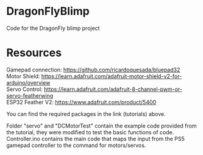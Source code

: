# DragonFlyBlimp
 Code for the DragonFly blimp project

# Resources
 Gamepad connection: https://github.com/ricardoquesada/bluepad32 \
 Motor Shield: https://learn.adafruit.com/adafruit-motor-shield-v2-for-arduino/overview \
 Servo Control: https://learn.adafruit.com/adafruit-8-channel-pwm-or-servo-featherwing \
 ESP32 Feather V2: https://www.adafruit.com/product/5400 

 You can find the required packages in the link (tutorials) above. 

Folder "servo" and "DCMotorTest" contain the example code provided from the tutorial, they were modified to test the basic functions of code. \
Controller.ino contains the main code that maps the input from the PS5 gamepad controller to the command for motors/servos. 
